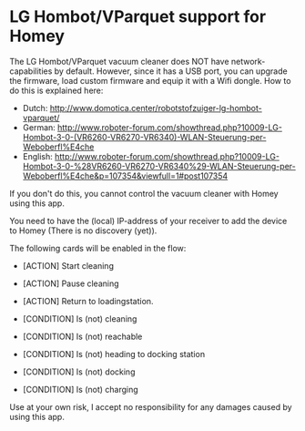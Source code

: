 # LG Hombot/VParquet support for Homey

The LG Hombot/VParquet vacuum cleaner does NOT have network-capabilities by default. However, since it has a USB port, you can upgrade the firmware, load custom firmware and equip it with a Wifi dongle. How to do this is explained here:
- Dutch: http://www.domotica.center/robotstofzuiger-lg-hombot-vparquet/
- German: http://www.roboter-forum.com/showthread.php?10009-LG-Hombot-3-0-(VR6260-VR6270-VR6340)-WLAN-Steuerung-per-Weboberfl%E4che
- English: http://www.roboter-forum.com/showthread.php?10009-LG-Hombot-3-0-%28VR6260-VR6270-VR6340%29-WLAN-Steuerung-per-Weboberfl%E4che&p=107354&viewfull=1#post107354

If you don't do this, you cannot control the vacuum cleaner with Homey using this app.

You need to have the (local) IP-address of your receiver to add the device to Homey (There is no discovery (yet)).

The following cards will be enabled in the flow:
- [ACTION] Start cleaning
- [ACTION] Pause cleaning
- [ACTION] Return to loadingstation.

- [CONDITION] Is (not) cleaning
- [CONDITION] Is (not) reachable
- [CONDITION] Is (not) heading to docking station
- [CONDITION] Is (not) docking
- [CONDITION] Is (not) charging

Use at your own risk, I accept no responsibility for any damages caused by using this app.
